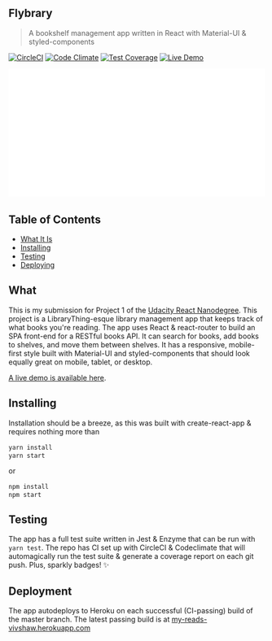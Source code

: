 ## Flybrary
> A bookshelf management app written in React with Material-UI & styled-components

[![CircleCI](https://circleci.com/gh/vivshaw/my-reads.svg?&style=shield)](https://circleci.com/gh/vivshaw/my-reads)
[![Code Climate](https://codeclimate.com/github/vivshaw/my-reads/badges/gpa.svg)](https://codeclimate.com/github/vivshaw/my-reads) [![Test Coverage](https://codeclimate.com/github/vivshaw/my-reads/badges/coverage.svg)](https://codeclimate.com/github/vivshaw/my-reads/coverage)
[![Live Demo](https://img.shields.io/badge/live%20demo-active-blue.svg)](https://my-reads-vivshaw.herokuapp.com/)

![logo](https://raw.githubusercontent.com/vivshaw/my-reads/master/docs/textlogo.svg)

## Table of Contents

- [What It Is](#what)
- [Installing](#installing)
- [Testing](#testing)
- [Deploying](#deploying)

## What

This is my submission for Project 1 of the [Udacity React Nanodegree](https://www.udacity.com/course/react-nanodegree--nd019). This project
is a LibraryThing-esque library management app that keeps track of what books
you're reading. The app uses React & react-router to build an SPA front-end for
a RESTful books API. It can search for books, add books to shelves, and move
them between shelves. It has a responsive, mobile-first style built with Material-UI and styled-components
that should look equally great on mobile, tablet, or desktop.

[A live demo is available here](https://my-reads-vivshaw.herokuapp.com/).

## Installing
Installation should be a breeze, as this was built with create-react-app & requires
nothing more than

```
yarn install
yarn start
```

or

```
npm install
npm start
```

## Testing
The app has a full test suite written in Jest & Enzyme that can be run
with ```yarn test```. The repo has CI set up with CircleCI & Codeclimate that will
automagically run the test suite & generate a coverage report on each git push.
Plus, sparkly badges! :sparkles:

## Deployment
The app autodeploys to Heroku on each successful (CI-passing) build of the
master branch. The latest passing build is at [my-reads-vivshaw.herokuapp.com](https://my-reads-vivshaw.herokuapp.com/)
